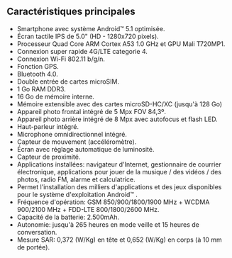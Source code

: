 ## Caractéristiques principales

*	Smartphone avec système Android™ 5.1 optimisée.
*	Écran tactile IPS de 5.0" (HD - 1280x720 pixels).
*	Processeur Quad Core ARM Cortex A53 1.0 GHz et GPU Mali T720MP1.
*	Connexion super rapide 4G/LTE categorie 4.
* Connexion Wi-Fi 802.11 b/g/n.
*	Fonction GPS.
*	Bluetooth 4.0.
*	Double entrée de cartes microSIM.
*	1 Go RAM DDR3.
*	16 Go de mémoire interne.
*	Mémoire extensible avec des cartes microSD-HC/XC (jusqu'à 128 Go)
*	Appareil photo frontal intégré de 5 Mpx FOV 84,3º.
*	Appareil photo arrière intégré de 8 Mpx avec autofocus et flash LED.
*	Haut-parleur intégré.
*	Microphone omnidirectionnel intégré.
*	Capteur de mouvement (accéléromètre).
*	Écran avec réglage automatique de luminosité.
*	Capteur de proximité.
*	Applications installées: navigateur d'Internet, gestionnaire de courrier électronique, applications pour jouer de la musique / des vidéos / des photos, radio FM, alarme et calculatrice.
*	Permet l'installation des milliers d'applications et des jeux disponibles pour le système d'exploitation Android™ .
*	Fréquence d'opération: GSM 850/900/1800/1900 MHz + WCDMA 900/2100 MHz + FDD-LTE 800/1800/2600 MHz.
*	Capacité de la batterie: 2.500mAh.
*	Autonomie: jusqu'à 265 heures en mode veille et 15 heures de conversation.
*	Mesure SAR: 0,372 (W/Kg) en tête et 0,652 (W/Kg) en corps (à 10 mm de portée).
